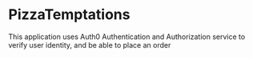 # PizzaTemptations
This application uses Auth0 Authentication and Authorization service to verify user identity, and be able to place an order
